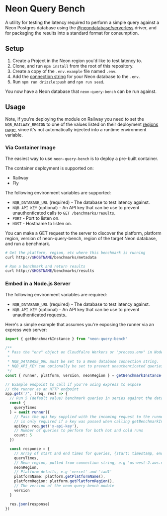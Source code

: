# Neon Query Bench

A utility for testing the latency required to perform a simple query against
a Neon Postgres database using the [@neondatabase/serverless](https://github.com/neondatabase/serverless)
driver, and for packaging the results into a standard format for consumption.

## Setup

1. Create a Project in the Neon region you'd like to test latency to.
1. Clone, and run `npm install` from the root of this repository.
1. Create a copy of the `.env.example` file named `.env`.
1. Add the [connection string](https://neon.tech/docs/connect/connect-from-any-app) for your Neon database to the `.env`.
1. Run `npm run drizzle:push` and `npm run seed`.

You now have a Neon database that `neon-query-bench` can be run against.

## Usage

Note, if you're deploying the module on Railway you need to set the
`NQB_RAILWAY_REGION` to one of the values listed on their deployment
[regions page](https://docs.railway.app/reference/deployment-regions#region-options),
since it's not automatically injected into a runtime environment variable.

### Via Container Image

The easiest way to use `neon-query-bench` is to deploy a pre-built container. 

The container deployment is supported on:

* Railway
* Fly

The following environment variables are supported:

* `NQB_DATABASE_URL` (required) - The database to test latency against.
* `NQB_API_KEY` (optional) - An API key that can be use to prevent unauthenticated calls to `GET /benchmarks/results`.
* `PORT` - Port to listen on.
* `HOST` - Hostname to listen on.

You can make a GET request to the server to discover the platform, platform
region, version of neon-query-bench, region of the target Neon database, and
run a benchmark.

```bash
# Get the platform, region, etc where this benchmark is running
curl http://$HOSTNAME/benchmarks/metadata

# Run a benchmark and return results
curl http://$HOSTNAME/benchmarks/results
```

### Embed in a Node.js Server

The following environment variables are required:

* `NQB_DATABASE_URL` (required) - The database to test latency against.
* `NQB_API_KEY` (optional) - An API key that can be use to prevent unauthenticated requests..


Here's a simple example that assumes you're exposing the runner via an express
web server:

```ts
import { getBenchmarkInstance } from "neon-query-bench"

/**
 * Pass the "env" object on Cloudfalre Workers or "process.env" in Node.js
 * 
 * NQB_DATABASE_URL must be set to a Neon database connection string.
 * NQB_API_KEY can optionally be set to prevent unauthenticated queries.
 */
const { runner, platform, version, neonRegion } = getBenchmarkInstance(process.env)

// Example endpoint to call if you're using express to expose
// the runner as an HTTP endpoint
app.get('/', (req, res) => {
  // Run 5 (default value) benchmark queries in series against the database
  const {
    queryTimes
  } = await runner({
    // Pass the api key supplied with the incoming request to the runner. This
    // is only required if a key was passed when calling getBenchmarkInstance
    apiKey: req.get('x-api-key'),
    // Number of queries to perform for both hot and cold runs
    count: 5
  })

  const response = {
    // Array of start and end times for queries, {start: timestamp, end: timestamp}
    queryTimes,
    // Neon region, pulled from connection string, e.g 'us-west-2.aws.neon.tech'
    neonRegion,
    // Platform details, e.g 'vercel' and 'iad1'
    platformName: platform.getPlatformName(),
    platformRegion: platform.getPlatformRegion(),
    // The version of the neon-query-bench module
    version
  }

  res.json(response)
})
```
